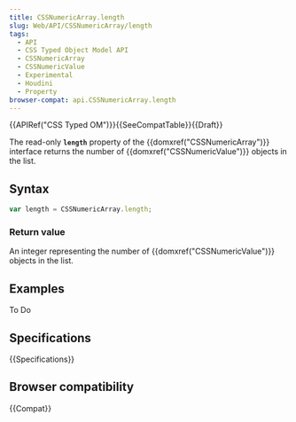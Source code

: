 ```yaml
---
title: CSSNumericArray.length
slug: Web/API/CSSNumericArray/length
tags:
  - API
  - CSS Typed Object Model API
  - CSSNumericArray
  - CSSNumericValue
  - Experimental
  - Houdini
  - Property
browser-compat: api.CSSNumericArray.length
---
```

{{APIRef("CSS Typed OM")}}{{SeeCompatTable}}{{Draft}}

The read-only **`length`** property of the
{{domxref("CSSNumericArray")}} interface returns the number of
{{domxref("CSSNumericValue")}} objects in the list.

## Syntax

```js
var length = CSSNumericArray.length;
```

### Return value

An integer representing the number of {{domxref("CSSNumericValue")}} objects in the
list.

## Examples

To Do

## Specifications

{{Specifications}}

## Browser compatibility

{{Compat}}
